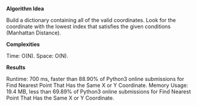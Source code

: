 **Algorithm Idea**

Build a dictionary containing all of the valid coordinates. 
Look for the coordinate with the lowest index that satisfies 
the given conditions (Manhattan Distance).

**Complexities**

Time: O(N).
Space: O(N).

**Results**

Runtime: 700 ms, faster than 88.90% of Python3 online submissions for Find Nearest Point That Has the Same X or Y Coordinate.
Memory Usage: 19.4 MB, less than 69.89% of Python3 online submissions for Find Nearest Point That Has the Same X or Y Coordinate.
